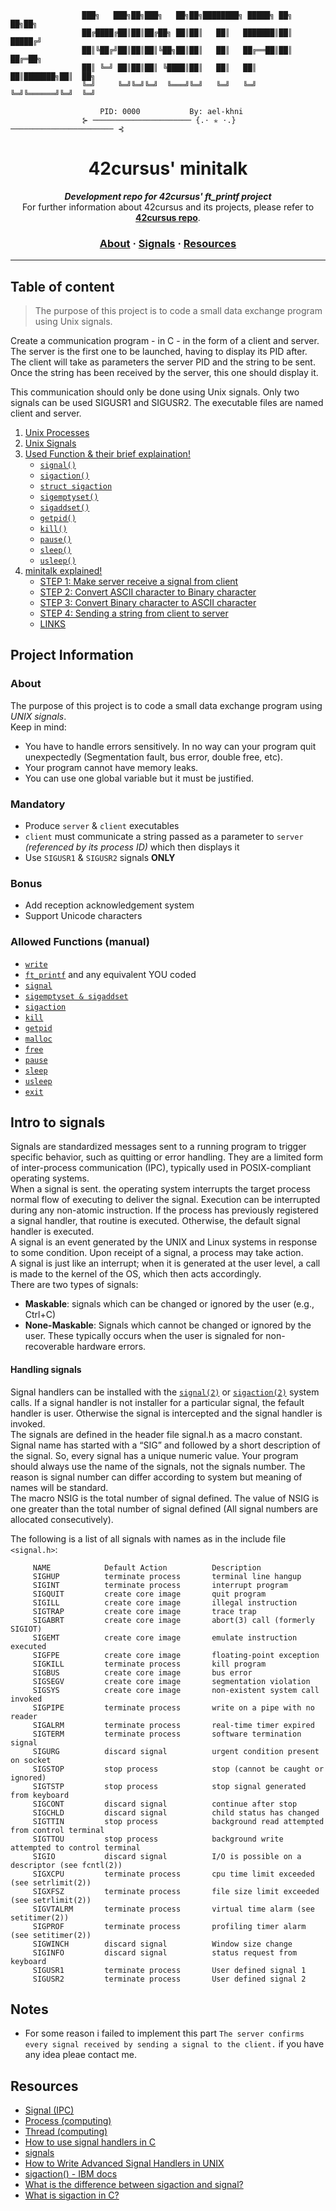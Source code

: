 ```
				███╗   ███╗██╗███╗   ██╗██╗████████╗ █████╗ ██╗     ██╗██╗			
				██╔████╔██║██║██╔██╗ ██║██║   ██║   ███████║██║     █████╔╝			 
				██║╚██╔╝██║██║██║╚██╗██║██║   ██║   ██╔══██║██║     ██╔═██╗			 
				██║ ╚═╝ ██║██║██║ ╚████║██║   ██║   ██║  ██║███████╗██║  ██╗			
				╚═╝     ╚═╝╚═╝╚═╝  ╚═══╝╚═╝   ╚═╝   ╚═╝  ╚═╝╚══════╝╚═╝  ╚═╝			

					PID: 0000			By: ael-khni
				⊱ ────────────────────── {.⋅ ✯ ⋅.} ─────────────────────── ⊰	
```

<h1 align="center">
	42cursus' minitalk 
</h1>

<p align="center">
	<b><i>Development repo for 42cursus' ft_printf project</i></b><br>
	For further information about 42cursus and its projects, please refer to <a href="https://github.com/achrafelkhnissi/1337/42curses"><b>42cursus repo</b></a>.
</p>


<h3 align="center">
	<a href="#about">About</a>
	<span> · </span>
	<a href="#intro-to-signals">Signals</a>
	<span> · </span>
	<a href="#resources">Resources</a>
</h3>

---

## Table of content

> The purpose of this project is to code a small data exchange program using Unix signals.

Create a communication program - in C - in the form of a client and server. The server is the first one to be launched, having to display its PID after. The client will take as parameters the server PID and the string to be sent. Once the string has been received by the server, this one should display it.

This communication should only be done using Unix signals. Only two signals can be used SIGUSR1 and SIGUSR2. The executable files are named client and server.

1. [Unix Processes](https://github.com/achrafelkhnissi/1337/blob/master/42curses/minitalk/README/unix_processes.md)
2. [Unix Signals](https://github.com/achrafelkhnissi/1337/blob/master/42curses/minitalk/README/unix_signals.md)
3. [Used Function & their brief explaination!](https://github.com/achrafelkhnissi/1337/blob/master/42curses/minitalk/README/used_funcitons.md)
	- [`signal()`](https://github.com/achrafelkhnissi/1337/blob/master/42curses/minitalk/README/used_funcitons.md#signal)
	- [`sigaction()`](https://github.com/achrafelkhnissi/1337/blob/master/42curses/minitalk/README/used_funcitons.md#sigaction)
	- [`struct sigaction`](https://github.com/achrafelkhnissi/1337/blob/master/42curses/minitalk/README/used_funcitons.md#struct-sigaction)
	- [`sigemptyset()`](https://github.com/achrafelkhnissi/1337/blob/master/42curses/minitalk/README/used_funcitons.md#sigemptyset)
	- [`sigaddset()`](https://github.com/achrafelkhnissi/1337/blob/master/42curses/minitalk/README/used_funcitons.md#sigaddset)
	- [`getpid()`](https://github.com/achrafelkhnissi/1337/blob/master/42curses/minitalk/README/used_funcitons.md#getpid)
	- [`kill()`](https://github.com/achrafelkhnissi/1337/blob/master/42curses/minitalk/README/used_funcitons.md#kill)
	- [`pause()`](https://github.com/achrafelkhnissi/1337/blob/master/42curses/minitalk/README/used_funcitons.md#pause)
	- [`sleep()`](https://github.com/achrafelkhnissi/1337/blob/master/42curses/minitalk/README/used_funcitons.md#sleep)
	- [`usleep()`](https://github.com/achrafelkhnissi/1337/blob/master/42curses/minitalk/README/used_funcitons.md#usleep)
4. [minitalk explained!](https://github.com/achrafelkhnissi/1337/blob/master/42curses/minitalk/README/minitalk.md)
	- [STEP 1: Make server receive a signal from client](https://github.com/achrafelkhnissi/1337/blob/master/42curses/minitalk/README/minitalk.md#step-1-make-server-receive-a-signal-from-client)
	- [STEP 2: Convert ASCII character to Binary character](https://github.com/achrafelkhnissi/1337/blob/master/42curses/minitalk/README/minitalk.md#step-2-convert-ascii-character-to-binary-character)
	- [STEP 3: Convert Binary character to ASCII character](https://github.com/achrafelkhnissi/1337/blob/master/42curses/minitalk/README/minitalk.md#step-3-convert-binary-character-to-ascii-character)
	- [STEP 4: Sending a string from client to server](https://github.com/achrafelkhnissi/1337/blob/master/42curses/minitalk/README/minitalk.md#step-4-sending-a-string-from-client-to-server)
	- [LINKS](https://github.com/achrafelkhnissi/1337/blob/master/42curses/minitalk/README/minitalk.md#links)
## Project Information

### About

The purpose of this project is to code a small data exchange program using *UNIX signals*. \
Keep in mind:
- You have to handle errors sensitively. In no way can your program quit unexpectedly (Segmentation fault, bus error, double free, etc).
- Your program cannot have memory leaks.
- You can use one global variable but it must be justified.

### Mandatory

- Produce `server` & `client` executables
- `client` must communicate a string passed as a parameter to `server` *(referenced by its process ID)* which then displays it
- Use `SIGUSR1` & `SIGUSR2` signals **ONLY**

### Bonus

- Add reception acknowledgement system
- Support Unicode characters

### Allowed Functions (manual)
- [`write`](https://man7.org/linux/man-pages/man2/write.2.html)
- [`ft_printf`](https://github.com/achrafelkhnissi/1337/tree/master/42curses/ft_printf) and any equivalent YOU coded
- [`signal`](https://man7.org/linux/man-pages/man2/signal.2.html)
- [`sigemptyset & sigaddset`](https://man7.org/linux/man-pages/man3/sigsetops.3.html)
- [`sigaction`](https://man7.org/linux/man-pages/man2/sigaction.2.html)
- [`kill`](https://man7.org/linux/man-pages/man2/kill.2.html)
- [`getpid`](https://man7.org/linux/man-pages/man2/getpid.2.html)
- [`malloc`](https://man7.org/linux/man-pages/man3/free.3.html)
- [`free`](https://man7.org/linux/man-pages/man3/free.3.html)
- [`pause`](https://man7.org/linux/man-pages/man2/pause.2.html)
- [`sleep`](https://man7.org/linux/man-pages/man3/sleep.3.html)
- [`usleep`](https://man7.org/linux/man-pages/man3/usleep.3.html)
- [`exit`](https://man7.org/linux/man-pages/man3/exit.3.html)

## Intro to signals

Signals are standardized messages sent to a running program to trigger specific behavior, such as quitting or error handling. They are a limited form of inter-process communication (IPC), typically used in POSIX-compliant operating systems. \
When a signal is sent. the operating system interrupts the target process normal flow of executing to deliver the signal. Execution can be interrupted during any non-atomic instruction. If the process has previously registered a signal handler,  that routine is executed. Otherwise, the default signal handler is executed. \
A signal is an event generated by the UNIX and Linux systems in response to some condition. Upon receipt of a signal, a process may take action. \
A signal is just like an interrupt; when it is generated at the user level, a call is made to the kernel of the OS, which then acts accordingly. \
There are two types of signals:
- __Maskable__: signals which can be changed or ignored by the user (e.g., Ctrl+C)
- __None-Maskable__: Signals which cannot be changed or ignored by the user. These typically occurs when the user is signaled for non-recoverable hardware errors.

#### Handling signals
Signal handlers can be installed with the [`signal(2)`](https://man7.org/linux/man-pages/man7/signal.7.html) or [`sigaction(2)`](https://man7.org/linux/man-pages/man2/sigaction.2.html) system calls. If a signal handler is not installer for a particular signal, the fefault handler is user. Otherwise the signal is intercepted and the signal handler is invoked. \
The signals are defined in the header file signal.h as a macro constant. Signal name has started with a “SIG” and followed by a short description of the signal. So, every signal has a unique numeric value. Your program should always use the name of the signals, not the signals number. The reason is signal number can differ according to system but meaning of names will be standard. \
The macro NSIG is the total number of signal defined. The value of NSIG is one greater than the total number of signal defined (All signal numbers are allocated consecutively).

The following is a list of all signals with names as in the include file `<signal.h>`:

```
     NAME            Default Action          Description
     SIGHUP          terminate process       terminal line hangup
     SIGINT          terminate process       interrupt program
     SIGQUIT         create core image       quit program
     SIGILL          create core image       illegal instruction
     SIGTRAP         create core image       trace trap
     SIGABRT         create core image       abort(3) call (formerly SIGIOT)
     SIGEMT          create core image       emulate instruction executed
     SIGFPE          create core image       floating-point exception
     SIGKILL         terminate process       kill program
     SIGBUS          create core image       bus error
     SIGSEGV         create core image       segmentation violation
     SIGSYS          create core image       non-existent system call invoked
     SIGPIPE         terminate process       write on a pipe with no reader
     SIGALRM         terminate process       real-time timer expired
     SIGTERM         terminate process       software termination signal
     SIGURG          discard signal          urgent condition present on socket
     SIGSTOP         stop process            stop (cannot be caught or ignored)
     SIGTSTP         stop process            stop signal generated from keyboard
     SIGCONT         discard signal          continue after stop
     SIGCHLD         discard signal          child status has changed
     SIGTTIN         stop process            background read attempted from control terminal
     SIGTTOU         stop process            background write attempted to control terminal
     SIGIO           discard signal          I/O is possible on a descriptor (see fcntl(2))
     SIGXCPU         terminate process       cpu time limit exceeded (see setrlimit(2))
     SIGXFSZ         terminate process       file size limit exceeded (see setrlimit(2))
     SIGVTALRM       terminate process       virtual time alarm (see setitimer(2))
     SIGPROF         terminate process       profiling timer alarm (see setitimer(2))
     SIGWINCH        discard signal          Window size change
     SIGINFO         discard signal          status request from keyboard
     SIGUSR1         terminate process       User defined signal 1
     SIGUSR2         terminate process       User defined signal 2
```

## Notes
- For some reason i failed to implement this part `The server confirms every signal received by sending a signal to the client.` if you have any idea pleae contact me.

## Resources
- [Signal (IPC)](https://en.wikipedia.org/wiki/Signal_(IPC))
- [Process (computing)](https://en.wikipedia.org/wiki/Process_(computing))
- [Thread (computing)](https://en.wikipedia.org/wiki/Thread_(computing))
- [How to use signal handlers in C](https://linuxhint.com/signal_handlers_c_programming_language/)
- [signals](https://people.kth.se/~johanmon/ose/assignments/signals.pdf)
- [How to Write Advanced Signal Handlers in UNIX](https://www.oracle.com/technical-resources/articles/it-infrastructure/dev-signal-handlers-studio.html)
- [sigaction() - IBM docs](https://www.ibm.com/docs/en/i/7.2?topic=ssw_ibm_i_72/apis/sigactn.htm)
- [What is the difference between sigaction and signal?](https://stackoverflow.com/questions/231912/what-is-the-difference-between-sigaction-and-signal)
- [What is sigaction in C?](https://jameshfisher.com/2017/01/13/c-sigaction/)
